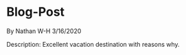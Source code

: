 # Blog-Post

By Nathan W-H
3/16/2020

Description:
  Excellent vacation destination with reasons why.
